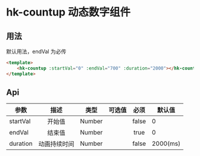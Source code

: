 # hk-countup 动态数字组件

## 用法

默认用法，endVal 为必传

<template>
  <hk-countup-demo/>
</template>

``` html
<template>
    <hk-countup :startVal="0" :endVal="700" :duration="2000"></hk-countup>
</template>
```

## Api

| 参数 | 描述 | 类型 | 可选值 | 必须 | 默认值 |
| -- |:----: | :--: | :--: | :--: | -- |
| startVal | 开始值 | Number |  | false | 0 |
| endVal | 结束值 | Number |  | true | 0 |
| duration | 动画持续时间 | Number |  | false | 2000(ms) |

